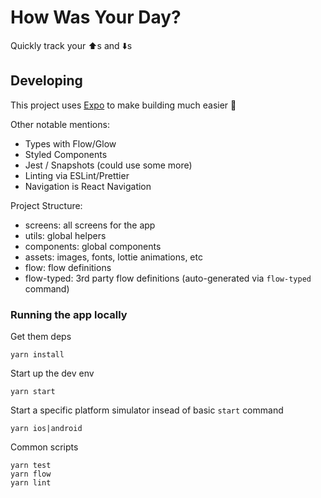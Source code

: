 # How Was Your Day?

Quickly track your ⬆️s and ⬇️s

## Developing

This project uses [Expo](https://expo.io) to make building much easier :tada:

Other notable mentions:

* Types with Flow/Glow
* Styled Components
* Jest / Snapshots (could use some more)
* Linting via ESLint/Prettier
* Navigation is React Navigation

Project Structure:

* screens: all screens for the app
* utils: global helpers
* components: global components
* assets: images, fonts, lottie animations, etc
* flow: flow definitions
* flow-typed: 3rd party flow definitions (auto-generated via `flow-typed` command)

### Running the app locally

Get them deps

```
yarn install
```

Start up the dev env

```
yarn start
```

Start a specific platform simulator insead of basic `start` command

```
yarn ios|android
```

Common scripts

```
yarn test
yarn flow
yarn lint
```
